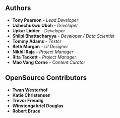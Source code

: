 ## Authors

* **Tony Pearson** - *Lead Developer*
* **Uchechukwu Uboh** - *Developer*
* **Upkar Lidder** - *Developer*
* **Shilpi Bhattacharyya** - *Developer / Data Scientist*
* **Tommy Adams** - *Tester*
* **Beth Morgan** - *UI Designer*
* **Nikhil Raja** - *Project Manager*
* **Rita Tackett** - *Project Manager*
* **Mao Vang Corne** - *Content Curator*

## OpenSource Contributors

* **Twan Westerhof**
* **Katie Christensen**
* **Trevor Freudig**
* **Winstongabriel Douglas**
* **Robert Bruce**